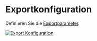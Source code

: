 # Exportkonfiguration

Definieren Sie die [Exportparameter](../../../../i-doit-add-ons/nagios.md).

[![Export Konfiguration](../../../../assets/images/de/administration/verwaltung/import-und-schnittstellen/monitoring/1-m.png)](../../../../assets/images/de/administration/verwaltung/import-und-schnittstellen/monitoring/1-m.png)
